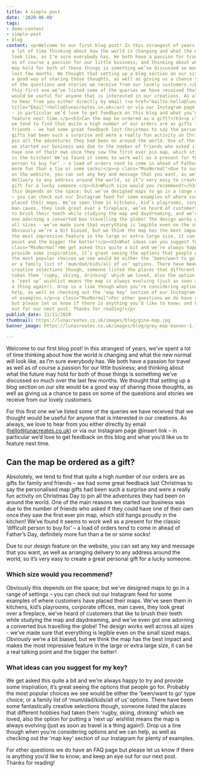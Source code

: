 ```yaml
---
title: A simple post
date: '2020-06-08'
tags:
- demo-content
- simple-post
- blog
content: <p>Welcome to our first blog post! In this strangest of years, we’ve spent
  a lot of time thinking about how the world is changing and what the new normal will
  look like, as I’m sure everybody has. We both have a passion for travel as well
  as of course a passion for our little business; and thinking about what the future
  may hold for both of those things is something we’ve discussed so much over the
  last few months. We thought that setting up a blog section on our site would be
  a good way of sharing those thoughts, as well as giving us a chance to pass on some
  of the questions and stories we receive from our lovely customers.</p><p class="MsoNormal">For
  this first one we’ve listed some of the queries we have received that we thought
  would be useful for anyone that is interested in our creations. As always, we love
  to hear from you either directly by email (<a href="mailto:hello@lunacreates.co.uk"
  title="Email">hello@lunacreates.co.uk</a>) or via our Instagram page @insert link
  – in particular we’d love to get feedback on this blog and what you’d like us to
  feature next time.</p><h3>Can the map be ordered as a gift?</h3><p class="MsoNormal">Absolutely,
  we tend to find that quite a high number of our orders are as gifts for family and
  friends – we had some great feedback last Christmas to say the personalised map
  gifts had been such a surprise and were a really fun activity on Christmas Day to
  pin all the adventures they had been on around the world. One of the main reasons
  we started our business was due to the number of friends who asked if they could
  have one of their own once they saw the first ever pin map, which still hangs proudly
  in the kitchen! We’ve found it seems to work well as a present for the classic ‘difficult
  person to buy for’ – a load of orders tend to come in ahead of Father’s Day, definitely
  more fun than a tie or some socks!</p><p class="MsoNormal">Due to our design feature
  on the website, you can set any key and message that you want, as well as arranging
  delivery to any address around the world, so it’s very easy to create a great personal
  gift for a lucky someone.</p><h3>Which size would you recommend?</h3><p class="MsoNormal">Obviously
  this depends on the space; but we’ve designed maps to go in a range of settings
  – you can check out our Instagram feed for some examples of where customers have
  placed their maps. We’ve seen them in kitchens, kid’s playrooms, corporate offices,
  man caves, they look great over a fireplace, we’ve heard of customers that like
  to brush their teeth while studying the map and daydreaming, and we’ve even got
  one adorning a converted bus travelling the globe! The design works well across
  all sizes - we’ve made sure that everything is legible even on the small sized maps.
  Obviously we’re a bit biased, but we think the map has the best impact and makes
  the most impressive feature in the large or extra large size, it can be a real talking
  point and the bigger the better!</p><h3>What ideas can you suggest for my key?</h3><p
  class="MsoNormal">We get asked this quite a bit and we’re always happy to try and
  provide some inspiration, it’s great seeing the options that people go for. Probably
  the most popular choices we see would be either the ‘been/want to go’ type choice;
  or a family list of ‘mum/dad/kids/all of us’ options. There have been some fantastically
  creative selections though, someone listed the places that different hobbies had
  taken them ‘rugby, skiing, drinking’ which we loved, also the option for putting
  a ‘next up’ wishlist means the map is always evolving (just as soon as travel is
  a thing again!). Drop us a line though when you’re considering options and we can
  help, as well as checking out the ‘map key’ section of our Instagram for plenty
  of examples.</p><p class="MsoNormal">For other questions we do have an FAQ page
  but please let us know if there is anything you’d like to know; and keep an eye
  out for our next post. Thanks for reading!</p>
publish_date: 21/11/2020
thumbnail: https://lunacreates.co.uk/images/blog/gina-map.jpg
banner_image: https://lunacreates.co.uk/images/blog/grey-map-banner-1.jpg

---
```

Welcome to our first blog post! In this strangest of years, we’ve spent a lot of time thinking about how the world is changing and what the new normal will look like, as I’m sure everybody has. We both have a passion for travel as well as of course a passion for our little business; and thinking about what the future may hold for both of those things is something we’ve discussed so much over the last few months. We thought that setting up a blog section on our site would be a good way of sharing those thoughts, as well as giving us a chance to pass on some of the questions and stories we receive from our lovely customers.

For this first one we’ve listed some of the queries we have received that we thought would be useful for anyone that is interested in our creations. As always, we love to hear from you either directly by email ([hello@lunacreates.co.uk](mailto:hello@lunacreates.co.uk "Email")) or via our Instagram page @insert link – in particular we’d love to get feedback on this blog and what you’d like us to feature next time.

## Can the map be ordered as a gift?

Absolutely, we tend to find that quite a high number of our orders are as gifts for family and friends – we had some great feedback last Christmas to say the personalised map gifts had been such a surprise and were a really fun activity on Christmas Day to pin all the adventures they had been on around the world. One of the main reasons we started our business was due to the number of friends who asked if they could have one of their own once they saw the first ever pin map, which still hangs proudly in the kitchen! We’ve found it seems to work well as a present for the classic ‘difficult person to buy for’ – a load of orders tend to come in ahead of Father’s Day, definitely more fun than a tie or some socks!

Due to our design feature on the website, you can set any key and message that you want, as well as arranging delivery to any address around the world, so it’s very easy to create a great personal gift for a lucky someone.

### Which size would you recommend?

Obviously this depends on the space; but we’ve designed maps to go in a range of settings – you can check out our Instagram feed for some examples of where customers have placed their maps. We’ve seen them in kitchens, kid’s playrooms, corporate offices, man caves, they look great over a fireplace, we’ve heard of customers that like to brush their teeth while studying the map and daydreaming, and we’ve even got one adorning a converted bus travelling the globe! The design works well across all sizes - we’ve made sure that everything is legible even on the small sized maps. Obviously we’re a bit biased, but we think the map has the best impact and makes the most impressive feature in the large or extra large size, it can be a real talking point and the bigger the better!

### What ideas can you suggest for my key?

We get asked this quite a bit and we're always happy to try and provide some inspiration, it’s great seeing the options that people go for. Probably the most popular choices we see would be either the 'been/want to go' type choice; or a family list of ‘mum/dad/kids/all of us’ options. There have been some fantastically creative selections though, someone listed the places that different hobbies had taken them 'rugby, skiing, drinking' which we loved, also the option for putting a 'next up' wishlist means the map is always evolving (just as soon as travel is a thing again!). Drop us a line though when you're considering options and we can help, as well as checking out the 'map key' section of our Instagram for plenty of examples.

For other questions we do have an FAQ page but please let us know if there is anything you’d like to know; and keep an eye out for our next post. Thanks for reading!